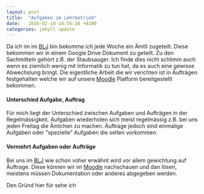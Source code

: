 ```yaml
---
layout: post
title:  "Aufgaben im Lehrbetrieb"
date:   2016-02-10 14:55:16 +0100
categories: jekyll update
---
```

Da ich im im [BLJ] bin bekomme ich jede Woche ein Ämtli zugeteilt. Diese bekommen wir in einem Google Drive Dokument zu geteilt. Zu den Sachmitteln gehört z.B. der Staubsauger. Ich finde dies nicht schlimm auch wenn es ziemlich wenig mit Informatik zu tun hat, da es auch eine gewisse Abwechslung bringt. Die eigentliche Arbeit die wir verichten ist in Äufträgen festgehalten welche wir auf unsere [Moodle] Platform bereitgestellt bekommen.
#### Unterschied Aufgabe, Auftrag
Für mich liegt der Unterschied zwischen Aufgaben und Aufträgen in der Regelmässigkeit. Aufgaben wiederholen sich meist regelmässig z.B. bei uns jeden Freitag die Ämtchen zu machen. Äuftrage jedoch sind einmalige Aufgaben oder "spezielle" Aufgaben die selten vorkommen.
#### Vermehrt Aufgaben oder Aufträge 
Bei uns im [BLJ] wie schon voher erwähnt wird vor allem gewichtung auf Äuftrage. Diese können wir im [Moodle] nachschauen und dan lösen, meistens müssen Dokumentation oder anderes abgegeben werden.

Den Gründ hier für sehe ich

[BLJ]: <http://blj.zbw.ch>
[Moodle]: <https://lernen.zbw.ch>


